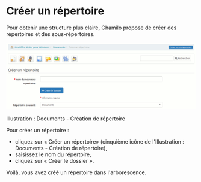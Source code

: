 # Créer un répertoire

Pour obtenir une structure plus claire, Chamilo propose de créer des répertoires et des sous-répertoires.

![](../../.gitbook/assets/graficos16%20%286%29.png)

Illustration : Documents - Création de répertoire

Pour créer un répertoire :

* cliquez sur « Créer un répertoire» \(cinquième icône de l'Illustration : Documents - Création de répertoire\),
* saisissez le nom du répertoire,
* cliquez sur « Créer le dossier ».

Voilà, vous avez créé un répertoire dans l'arborescence.

